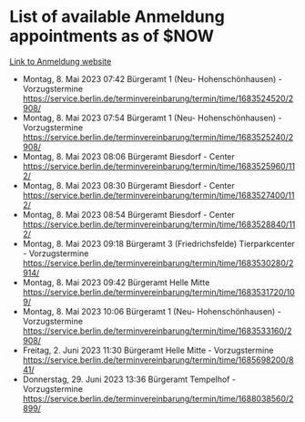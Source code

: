 # List of available Anmeldung appointments as of $NOW
[Link to Anmeldung website](https://service.berlin.de/terminvereinbarung/termin/tag.php?termin=1&anliegen[]=120686&dienstleisterlist=122210,122217,327316,122219,327312,122227,327314,122231,327346,122243,327348,122254,122252,329742,122260,329745,122262,329748,122271,327278,122273,327274,122277,327276,330436,122280,327294,122282,327290,122284,327292,122291,327270,122285,327266,122286,327264,122296,327268,150230,329760,122297,327286,122294,327284,122312,329763,122314,329775,122304,327330,122311,327334,122309,327332,317869,122281,327352,122279,329772,122283,122276,327324,122274,327326,122267,329766,122246,327318,122251,327320,122257,327322,122208,327298,122226,327300&herkunft=http%3A%2F%2Fservice.berlin.de%2Fdienstleistung%2F120686%2F)
- Montag, 8. Mai 2023 07:42 Bürgeramt 1 (Neu- Hohenschönhausen) - Vorzugstermine https://service.berlin.de/terminvereinbarung/termin/time/1683524520/2908/
- Montag, 8. Mai 2023 07:54 Bürgeramt 1 (Neu- Hohenschönhausen) - Vorzugstermine https://service.berlin.de/terminvereinbarung/termin/time/1683525240/2908/
- Montag, 8. Mai 2023 08:06 Bürgeramt Biesdorf - Center https://service.berlin.de/terminvereinbarung/termin/time/1683525960/112/
- Montag, 8. Mai 2023 08:30 Bürgeramt Biesdorf - Center https://service.berlin.de/terminvereinbarung/termin/time/1683527400/112/
- Montag, 8. Mai 2023 08:54 Bürgeramt Biesdorf - Center https://service.berlin.de/terminvereinbarung/termin/time/1683528840/112/
- Montag, 8. Mai 2023 09:18 Bürgeramt 3 (Friedrichsfelde) Tierparkcenter - Vorzugstermine https://service.berlin.de/terminvereinbarung/termin/time/1683530280/2914/
- Montag, 8. Mai 2023 09:42 Bürgeramt Helle Mitte https://service.berlin.de/terminvereinbarung/termin/time/1683531720/109/
- Montag, 8. Mai 2023 10:06 Bürgeramt 1 (Neu- Hohenschönhausen) - Vorzugstermine https://service.berlin.de/terminvereinbarung/termin/time/1683533160/2908/
- Freitag, 2. Juni 2023 11:30 Bürgeramt Helle Mitte - Vorzugstermine https://service.berlin.de/terminvereinbarung/termin/time/1685698200/841/
- Donnerstag, 29. Juni 2023 13:36 Bürgeramt Tempelhof - Vorzugstermine https://service.berlin.de/terminvereinbarung/termin/time/1688038560/2899/
